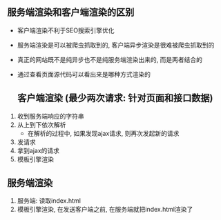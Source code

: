 ## 服务端渲染和客户端渲染的区别

- 客户端渲染不利于SEO搜索引擎优化

- 服务端渲染是可以被爬虫抓取到的, 客户端异步渲染是很难被爬虫抓取到的

- 真正的网站既不是纯异步也不是纯服务端渲染出来的, 而是两者结合的

- 通过查看页面源代码可以看出来是哪种方式渲染的

  ## 客户端渲染 (最少两次请求: 针对页面和接口数据)

1. 收到服务端响应的字符串
2. 从上到下依次解析
   - 在解析的过程中, 如果发现ajax请求, 则再次发起新的请求
3. 发请求
4. 拿到ajax的请求
5. 模板引擎渲染

## 服务端渲染

1. 服务端: 读取index.html
2. 模板引擎渲染, 在发送客户端之前, 在服务端就把index.html渲染了